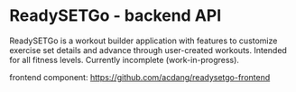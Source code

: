 # ReadySETGo - backend API
ReadySETGo is a workout builder application with features to customize exercise set details and advance through user-created workouts. Intended for all fitness levels.
Currently incomplete (work-in-progress).

frontend component: https://github.com/acdang/readysetgo-frontend
